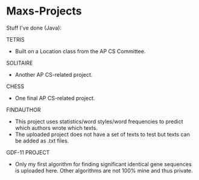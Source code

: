 # Maxs-Projects
Stuff I've done (Java):

TETRIS
- Built on a Location class from the AP CS Committee.

SOLITAIRE
- Another AP CS-related project.

CHESS
- One final AP CS-related project.

FINDAUTHOR
- This project uses statistics/word styles/word frequencies to predict which authors wrote which texts. 
- The uploaded project does not have a set of texts to test but texts can be added as .txt files.

GDF-11 PROJECT
- Only my first algorithm for finding significant identical gene sequences is uploaded here. Other algorithms are not 100% mine and thus private.

